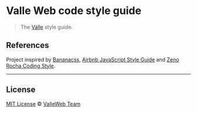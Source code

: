 # Valle Web code style guide

> The [Valle](https://github.com/valleweb) style guide.

## References

Project inspired by [Bananacss](https://github.com/bananacss/banana-style-guide), [Airbnb JavaScript Style Guide](https://github.com/airbnb/javascript) and [Zeno Rocha Coding Style](https://github.com/zenorocha/my-coding-style).

<hr>

## License

[MIT License](https://github.com/valleweb/valle-style-guide/blob/master/LICENSE.md) © [ValleWeb Team](https://github.com/valleweb)
